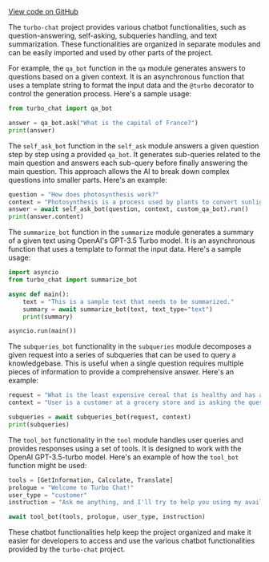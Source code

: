 [View code on GitHub](https://github.com/creatorrr/turbo-chat/tree/master/.autodoc/docs/json/turbo_chat/bots)

The `turbo-chat` project provides various chatbot functionalities, such as question-answering, self-asking, subqueries handling, and text summarization. These functionalities are organized in separate modules and can be easily imported and used by other parts of the project.

For example, the `qa_bot` function in the `qa` module generates answers to questions based on a given context. It is an asynchronous function that uses a template string to format the input data and the `@turbo` decorator to control the generation process. Here's a sample usage:

```python
from turbo_chat import qa_bot

answer = qa_bot.ask("What is the capital of France?")
print(answer)
```

The `self_ask_bot` function in the `self_ask` module answers a given question step by step using a provided `qa_bot`. It generates sub-queries related to the main question and answers each sub-query before finally answering the main question. This approach allows the AI to break down complex questions into smaller parts. Here's an example:

```python
question = "How does photosynthesis work?"
context = "Photosynthesis is a process used by plants to convert sunlight into energy."
answer = await self_ask_bot(question, context, custom_qa_bot).run()
print(answer.content)
```

The `summarize_bot` function in the `summarize` module generates a summary of a given text using OpenAI's GPT-3.5 Turbo model. It is an asynchronous function that uses a template to format the input data. Here's a sample usage:

```python
import asyncio
from turbo_chat import summarize_bot

async def main():
    text = "This is a sample text that needs to be summarized."
    summary = await summarize_bot(text, text_type="text")
    print(summary)

asyncio.run(main())
```

The `subqueries_bot` functionality in the `subqueries` module decomposes a given request into a series of subqueries that can be used to query a knowledgebase. This is useful when a single question requires multiple pieces of information to provide a comprehensive answer. Here's an example:

```python
request = "What is the least expensive cereal that is healthy and has a low calorie content but is also tasty?"
context = "User is a customer at a grocery store and is asking the question to the store manager."

subqueries = await subqueries_bot(request, context)
print(subqueries)
```

The `tool_bot` functionality in the `tool` module handles user queries and provides responses using a set of tools. It is designed to work with the OpenAI GPT-3.5-turbo model. Here's an example of how the `tool_bot` function might be used:

```python
tools = [GetInformation, Calculate, Translate]
prologue = "Welcome to Turbo Chat!"
user_type = "customer"
instruction = "Ask me anything, and I'll try to help you using my available tools."

await tool_bot(tools, prologue, user_type, instruction)
```

These chatbot functionalities help keep the project organized and make it easier for developers to access and use the various chatbot functionalities provided by the `turbo-chat` project.
